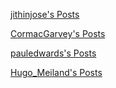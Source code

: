 [jithinjose's Posts](https://techcommunity.microsoft.com/t5/forums/recentpostspage/post-type/message/user-id/324164)

[CormacGarvey's Posts](https://techcommunity.microsoft.com/t5/forums/recentpostspage/post-type/message/user-id/364170)

[pauledwards's Posts](https://techcommunity.microsoft.com/t5/forums/recentpostspage/post-type/message/user-id/363080)

[Hugo_Meiland's Posts](https://techcommunity.microsoft.com/t5/forums/recentpostspage/post-type/message/user-id/363616)
